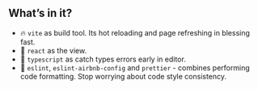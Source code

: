 ## What’s in it?

- 🔥 `vite` as build tool. Its hot reloading and page refreshing in blessing fast.
- 👀 `react` as the view.
- 👮 `typescript` as catch types errors early in editor.
- 🧹 `eslint`, `eslint-airbnb-config` and `prettier` - combines performing code formatting. Stop worrying about code style consistency.
